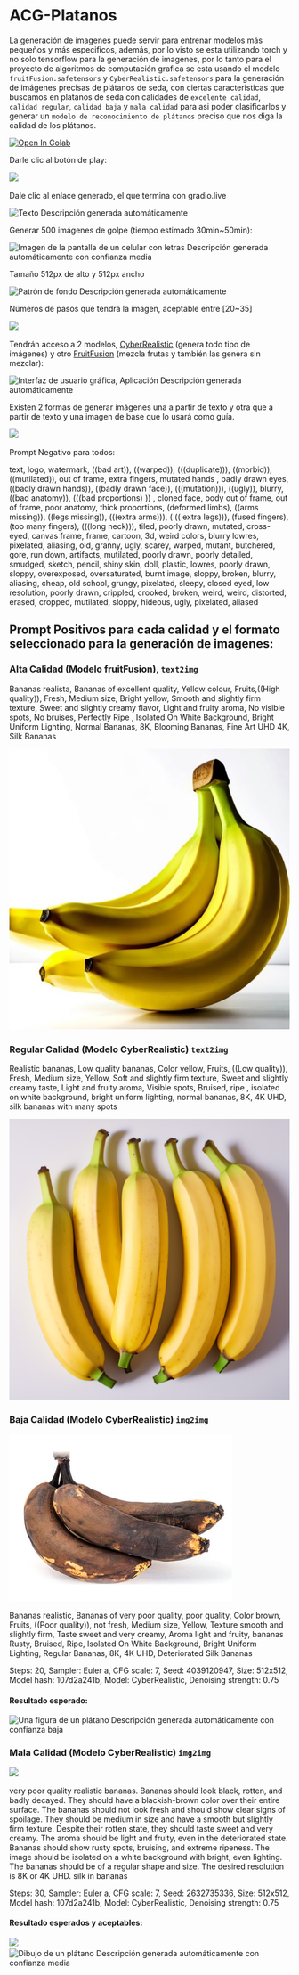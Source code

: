 # ACG-Platanos
La generación de imagenes puede servir para entrenar modelos más pequeños y más especificos, además, por lo visto se esta utilizando torch y no solo tensorflow para la generación de imagenes, por lo tanto para el proyecto de algoritmos de computación grafica se esta usando el modelo `fruitFusion.safetensors` y `CyberRealistic.safetensors` para la generación de imágenes precisas de plátanos de seda, con ciertas caracteristicas que buscamos en platanos de seda con calidades de `excelente calidad`, `calidad regular`, `calidad baja` y `mala calidad` para asi poder clasificarlos y generar un `modelo de reconocimiento de plátanos` preciso que nos diga la calidad de los plátanos.

 

[![Open In Colab][colab-badge]][colab-notebook-stable-diffusion] 
 
[colab-notebook-stable-diffusion]: <https://colab.research.google.com/drive/1x5xqTxlK-iOHRzxfvwyQEdghxrdVVXKe?usp=sharing>

[colab-badge]: <https://colab.research.google.com/assets/colab-badge.svg>

Darle clic al botón de play:

![](img_README/Aspose.Words.da199446-66e4-4986-9af5-731cbe0c1d8b.001.png)

Dale clic al enlace generado, el que termina con gradio.live

![Texto Descripción generada automáticamente](img_README/Aspose.Words.da199446-66e4-4986-9af5-731cbe0c1d8b.002.png)

Generar 500 imágenes de golpe (tiempo estimado 30min~50min): 

![Imagen de la pantalla de un celular con letras Descripción generada automáticamente con confianza media](img_README/Aspose.Words.da199446-66e4-4986-9af5-731cbe0c1d8b.003.png)

Tamaño 512px de alto y 512px ancho

![Patrón de fondo Descripción generada automáticamente](img_README/Aspose.Words.da199446-66e4-4986-9af5-731cbe0c1d8b.004.png)

Números de pasos que tendrá la imagen, aceptable entre [20~35]

![](img_README/Aspose.Words.da199446-66e4-4986-9af5-731cbe0c1d8b.005.png)

Tendrán acceso a 2 modelos, [CyberRealistic](https://civitai.com/models/15003/cyberrealistic) (genera todo tipo de imágenes) y otro [FruitFusion](https://civitai.com/models/18742/fruit-fusion) (mezcla frutas y también las genera sin mezclar): 

![Interfaz de usuario gráfica, Aplicación Descripción generada automáticamente](img_README/Aspose.Words.da199446-66e4-4986-9af5-731cbe0c1d8b.006.png)

Existen 2 formas de generar imágenes una a partir de texto y otra que a partir de texto y una imagen de base que lo usará como guía. 

![](img_README/Aspose.Words.da199446-66e4-4986-9af5-731cbe0c1d8b.007.png)

Prompt Negativo para todos:

text, logo, watermark, ((bad art)), ((warped)), (((duplicate))), ((morbid)), ((mutilated)), out of frame, extra fingers, mutated hands , badly drawn eyes, ((badly drawn hands)), ((badly drawn face)), (((mutation))), ((ugly)), blurry, ((bad anatomy)), (((bad proportions) )) , cloned face, body out of frame, out of frame, poor anatomy, thick proportions, (deformed limbs), ((arms missing)), ((legs missing)), (((extra arms))), ( (( extra legs))), (fused fingers), (too many fingers), (((long neck))), tiled, poorly drawn, mutated, cross-eyed, canvas frame, frame, cartoon, 3d, weird colors, blurry lowres, pixelated, aliasing, old, granny, ugly, scarey, warped, mutant, butchered, gore, run down, artifacts, mutilated, poorly drawn, poorly detailed, smudged, sketch, pencil, shiny skin, doll, plastic, lowres, poorly drawn, sloppy, overexposed, oversaturated, burnt image, sloppy, broken, blurry, aliasing, cheap, old school, grungy, pixelated, sleepy, closed eyed, low resolution, poorly drawn, crippled, crooked, broken, weird, weird, distorted, erased, cropped, mutilated, sloppy, hideous, ugly, pixelated, aliased

## Prompt Positivos para cada calidad y el formato seleccionado para la generación de imagenes:

### Alta Calidad (Modelo fruitFusion), `text2img`

Bananas realista, Bananas of excellent quality, Yellow colour, Fruits,((High quality)), Fresh, Medium size, Bright yellow, Smooth and slightly firm texture, Sweet and slightly creamy flavor, Light and fruity aroma, No visible spots, No bruises, Perfectly Ripe , Isolated On White Background, Bright Uniform Lighting, Normal Bananas, 8K, Blooming Bananas, Fine Art UHD 4K, Silk Bananas

![](/img_README/calidad.jpg)

### Regular Calidad (Modelo CyberRealistic) `text2img`

Realistic bananas, Low quality bananas, Color yellow, Fruits, ((Low quality)), Fresh, Medium size, Yellow, Soft and slightly firm texture, Sweet and slightly creamy taste, Light and fruity aroma, Visible spots, Bruised, ripe , isolated on white background, bright uniform lighting, normal bananas, 8K, 4K UHD, silk bananas with many spots

![](img_README/00223-2160878647.png)
### Baja Calidad (Modelo CyberRealistic) `img2img`

![](img_README/Aspose.Words.da199446-66e4-4986-9af5-731cbe0c1d8b.008.jpeg)

Bananas realistic, Bananas of very poor quality, poor quality, Color brown, Fruits, ((Poor quality)), not fresh, Medium size, Yellow, Texture smooth and slightly firm, Taste sweet and very creamy, Aroma light and fruity, bananas Rusty, Bruised, Ripe, Isolated On White Background, Bright Uniform Lighting, Regular Bananas, 8K, 4K UHD, Deteriorated Silk Bananas

Steps: 20, Sampler: Euler a, CFG scale: 7, Seed: 4039120947, Size: 512x512, Model hash: 107d2a241b, Model: CyberRealistic, Denoising strength: 0.75

#### Resultado esperado: 

![Una figura de un plátano Descripción generada automáticamente con confianza baja](img_README/Aspose.Words.da199446-66e4-4986-9af5-731cbe0c1d8b.009.png)

### Mala Calidad (Modelo CyberRealistic) `img2img`

![](img_README/Aspose.Words.da199446-66e4-4986-9af5-731cbe0c1d8b.010.png)

very poor quality realistic bananas. Bananas should look black, rotten, and badly decayed. They should have a blackish-brown color over their entire surface. The bananas should not look fresh and should show clear signs of spoilage. They should be medium in size and have a smooth but slightly firm texture. Despite their rotten state, they should taste sweet and very creamy. The aroma should be light and fruity, even in the deteriorated state. Bananas should show rusty spots, bruising, and extreme ripeness. The image should be isolated on a white background with bright, even lighting. The bananas should be of a regular shape and size. The desired resolution is 8K or 4K UHD. silk in bananas

Steps: 30, Sampler: Euler a, CFG scale: 7, Seed: 2632735336, Size: 512x512, Model hash: 107d2a241b, Model: CyberRealistic, Denoising strength: 0.75

#### Resultado esperados y aceptables:  

![](img_README/Aspose.Words.da199446-66e4-4986-9af5-731cbe0c1d8b.011.png)       ![Dibujo de un plátano Descripción generada automáticamente con confianza media](img_README/Aspose.Words.da199446-66e4-4986-9af5-731cbe0c1d8b.012.png)
